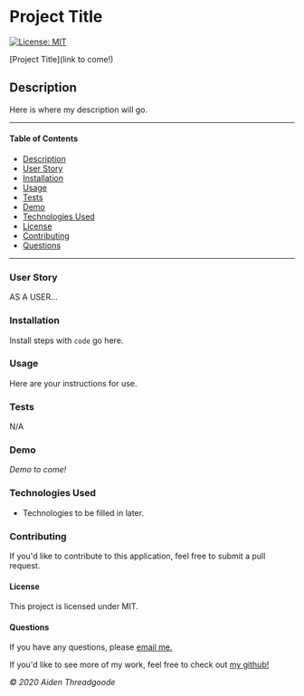 
# Project Title 
[![License: MIT](https://img.shields.io/badge/License-MIT-green.svg)](https://choosealicense.com/licenses/mit/)

[Project Title](link to come!)

[](./assets/images/demo.png)
    
## Description
Here is where my description will go.

---

#### Table of Contents
- [Description](#description)
- [User Story](#user)
- [Installation](#installation)
- [Usage](#usage)
- [Tests](#tests)
- [Demo](#demo)
- [Technologies Used](#technologies)
- [License](#license)
- [Contributing](#contributing)
- [Questions](#questions)

---

### User Story
AS A USER...

### Installation
Install steps with ``` code ``` go here.

### Usage
Here are your instructions for use.

### Tests
N/A

### Demo 
*Demo to come!*

### Technologies Used
- Technologies to be filled in later.

### Contributing
If you'd like to contribute to this application, feel free to submit a pull request.

#### License
This project is licensed under MIT. 

#### Questions
    
If you have any questions, please [email me.](mailto:aiden.threadgoode@gmail.com)

If you'd like to see more of my work, feel free to check out [my github!](https://github.com/a-thread)

*© 2020 Aiden Threadgoode*
    